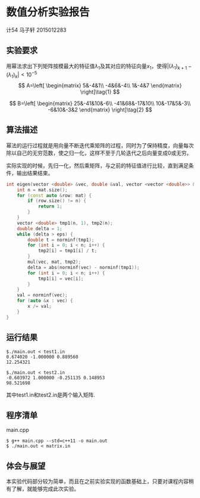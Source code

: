 # 数值分析实验报告

计54 马子轩 2015012283

## 实验要求

用幂法求出下列矩阵按模最大的特征值$\lambda_1$及其对应的特征向量$x_1$，使得$|(\lambda_1)_{k+1} − (\lambda_1)_k|<10^{−5}$
$$
A=\left[
 \begin{matrix}
 5&-4&1\\
 -4&6&-4\\
 1&-4&7
  \end{matrix}
  \right]\tag{1}
$$

$$
B=\left[
 \begin{matrix}
 25&-41&10&-6\\
 -41&68&-17&10\\
 10&-17&5&-3\\
 -6&10&-3&2
  \end{matrix}
  \right]\tag{2}
$$



## 算法描述

幂法的运行过程就是用向量不断迭代乘矩阵的过程，同时为了保持精度，向量每次除以自己的无穷范数，使之归一化，这样不至于几轮迭代之后向量变成0或无穷。

实际实现的时候，先归一化，然后乘矩阵，与之前的特征值进行比较，直到满足条件，输出结果结束。

```cpp
int eigen(vector <double> &vec, double &val, vector <vector <double>> &mat) {
	int n = mat.size();
	for (const auto &row: mat) {
		if (row.size() != n) {
			return 1;
		}
	}
	vector <double> tmp1(n, 1), tmp2(n);
	double delta = 1;
	while (delta > eps) {
		double t = norminf(tmp1);
		for (int i = 0; i < n; i++) {
			tmp2[i] = tmp1[i] / t;
		}
		mul(vec, mat, tmp2);
		delta = abs(norminf(vec) - norminf(tmp1));
		for (int i = 0; i < n; i++) {
			tmp1[i] = vec[i];
		}
	}
	val = norminf(vec);
	for (auto &x : vec) {
		x /= val;
	}
}
```

## 运行结果

```shell
$./main.out < test1.in
0.674020 -1.000000 0.889560
12.254321

$./main.out < test2.in
-0.603972 1.000000 -0.251135 0.148953
98.521698
```

其中test1.in和test2.in是两个输入矩阵.

## 程序清单

main.cpp

```shell
$ g++ main.cpp --std=c++11 -o main.out
$ ./main.out < matrix.in
```



## 体会与展望

本实验代码部分较为简单，而且在之前实验实现的函数基础上，只要对课程内容稍有了解，就能够完成此次实验。
